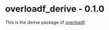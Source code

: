 # overloadf\_derive - 0.1.0

This is the derive package of [overloadf](https://github.com/zenixls2/overloadf).
